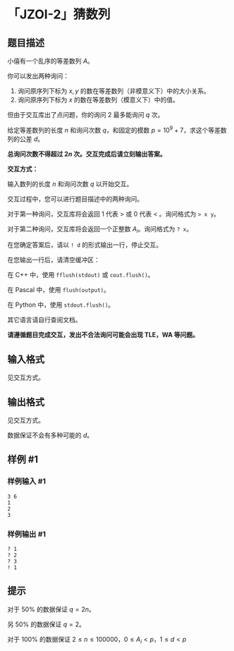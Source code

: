 # 「JZOI-2」猜数列

## 题目描述

小僖有一个乱序的等差数列 $A$。

你可以发出两种询问：

1. 询问原序列下标为 $x,y$ 的数在等差数列（非模意义下）中的大小关系。
1. 询问原序列下标为 $x$ 的数在等差数列（模意义下）中的值。

但由于交互库出了点问题，你的询问 $2$ 最多能询问 $q$ 次。

给定等差数列的长度 $n$ 和询问次数 $q$，和固定的模数 $p=10^{9}+7$，求这个等差数列的公差 $d$。

**总询问次数不得超过 $2n$ 次。交互完成后请立刻输出答案。**

**交互方式：**

输入数列的长度 $n$ 和询问次数 $q$ 以开始交互。

交互过程中，您可以进行题目描述中的两种询问。

对于第一种询问，交互库将会返回 $1$ 代表 $>$ 或 $0$ 代表 $<$ 。询问格式为 `> x y`。

对于第二种询问，交互库将会返回一个正整数 $A_i$。询问格式为 `? x`。

在您确定答案后，请以 `! d` 的形式输出一行，停止交互。

在您输出一行后，请清空缓冲区：

在 C++ 中，使用 `fflush(stdout)` 或 `cout.flush()`。

在 Pascal 中，使用 `flush(output)`。

在 Python 中，使用 `stdout.flush()`。

其它语言请自行查阅文档。

**请遵循题目完成交互，发出不合法询问可能会出现 TLE，WA 等问题。**

## 输入格式

见交互方式。

## 输出格式

见交互方式。

数据保证不会有多种可能的 $d$。

## 样例 #1

### 样例输入 #1
```
3 6
1
2
3
```

### 样例输出 #1

```
? 1
? 2
? 3
! 1
```

## 提示

对于 $50\%$ 的数据保证 $q=2n$。

另 $50\%$ 的数据保证 $q=2$。

对于 $100\%$ 的数据保证 $2\leq n\leq 100000$，$0\leq A_i< p$，$1\le d < p$
